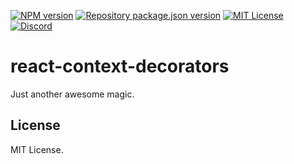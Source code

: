 [![NPM version](https://img.shields.io/npm/v/react-context-decorators?color=%23cb3837&style=flat-square)](https://www.npmjs.com/package/react-context-decorators)
[![Repository package.json version](https://img.shields.io/github/package-json/v/vilicvane/react-context-decorators?color=%230969da&label=repo&style=flat-square)](./package.json)
[![MIT License](https://img.shields.io/badge/license-MIT-999999?style=flat-square)](./LICENSE)
[![Discord](https://img.shields.io/badge/chat-discord-5662f6?style=flat-square)](https://discord.gg/vanVrDwSkS)

# react-context-decorators

Just another awesome magic.

## License

MIT License.
